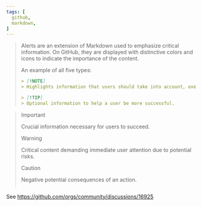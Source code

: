```yaml
---
tags: [
  github,
  markdown,
]
---
```


> Alerts are an extension of Markdown used to emphasize critical information.
> On GitHub, they are displayed with distinctive colors and icons to indicate the importance of the content.
>
> An example of all five types:
> ```md
> > [!NOTE]  
> > Highlights information that users should take into account, even when skimming.
>
> > [!TIP]
> > Optional information to help a user be more successful.

> > [!IMPORTANT]  
> > Crucial information necessary for users to succeed.
>
> > [!WARNING]  
> > Critical content demanding immediate user attention due to potential risks.
>
> > [!CAUTION]
> > Negative potential consequences of an action.
>```

See https://github.com/orgs/community/discussions/16925